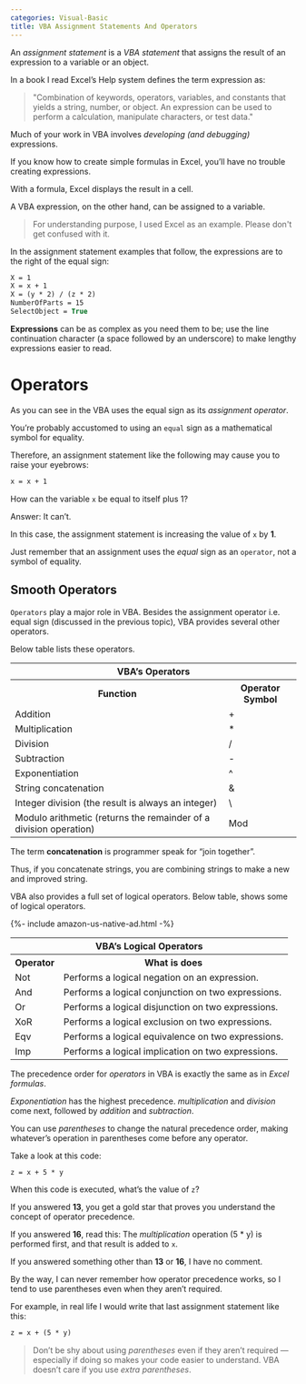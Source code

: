 ```yaml
---
categories: Visual-Basic
title: VBA Assignment Statements And Operators
---
```


An *assignment statement* is a *VBA statement* that assigns the result of an expression to a variable or an object. 

In a book I read Excel’s Help system defines the term expression as: 

> "Combination of keywords, operators, variables, and constants that yields a string, number, or object. An expression can be used to perform a calculation, manipulate characters, or test data." 

Much of your work in VBA involves *developing (and debugging)* expressions. 

If you know how to create simple formulas in Excel, you’ll have no trouble creating expressions. 

With a formula, Excel displays the result in a cell. 

A VBA expression, on the other hand, can be assigned to a variable. 

> For understanding purpose, I used Excel as an example. Please don't get confused with it. 

In the assignment statement examples that follow, the expressions are to the right of the equal sign: 

```vb
X = 1
X = x + 1
X = (y * 2) / (z * 2)
NumberOfParts = 15
SelectObject = True
```

**Expressions** can be as complex as you need them to be; use the line continuation character (a space followed by an underscore) to make lengthy expressions easier to read. 

# Operators

As you can see in the VBA uses the equal sign as its *assignment operator*. 

You’re probably accustomed to using an `equal` sign as a mathematical symbol for equality. 

Therefore, an assignment statement like the following may cause you to raise your eyebrows: 

```vb
x = x + 1
```

How can the variable `x` be equal to itself plus 1? 

Answer: It can’t. 

In this case, the assignment statement is increasing the value of `x` by **1**. 

Just remember that an assignment uses the *equal* sign as an `operator`, not a symbol of equality. 


## Smooth Operators

`Operators` play a major role in VBA. Besides the assignment operator i.e. equal sign (discussed in the previous topic), VBA provides several other operators. 

Below table lists these operators. 

<table class="w3-table-all w3-mobile w3-card-4">
    <tr>
        <th class="w3-center" colspan="2">VBA’s Operators</th>
    </tr>
    <tr>
        <th>Function</th>
        <th>Operator Symbol</th>
    </tr>
    <tr>
        <td>Addition</td>
        <td>+</td>
    </tr>
    <tr>
        <td>Multiplication</td>
        <td>*</td>
    </tr>
    <tr>
        <td>Division</td>
        <td>/</td>
    </tr>
    <tr>
        <td>Subtraction</td>
        <td>-</td>
    </tr>
    <tr>
        <td>Exponentiation</td>
        <td>^</td>
    </tr>
    <tr>
        <td>String concatenation</td>
        <td>&#38;</td>
    </tr>
    <tr>
        <td>Integer division (the result is always an integer)</td>
        <td>\</td>
    </tr>
    <tr>
        <td>Modulo arithmetic (returns the remainder of a division operation)</td>
        <td>Mod</td>
    </tr>
</table>

The term **concatenation** is programmer speak for “join together”. 

Thus, if you concatenate strings, you are combining strings to make a new and improved string. 

VBA also provides a full set of logical operators. Below table, shows some of logical operators. 

{%- include amazon-us-native-ad.html -%}

<table class="w3-table-all w3-mobile w3-card-4">
    <tr>
        <th class="w3-center" colspan="2">VBA’s Logical Operators</th>
    </tr>
    <tr>
        <th>Operator</th>
        <th>What is does</th>
    </tr>
    <tr>
        <td>Not</td>
        <td>Performs a logical negation on an expression.</td>
    </tr>
    <tr>
        <td>And</td>
        <td>Performs a logical conjunction on two expressions.</td>
    </tr>
    <tr>
        <td>Or</td>
        <td>Performs a logical disjunction on two expressions.</td>
    </tr>
    <tr>
        <td>XoR</td>
        <td>Performs a logical exclusion on two expressions.</td>
    </tr>
    <tr>
        <td>Eqv</td>
        <td>Performs a logical equivalence on two expressions.</td>
    </tr>
    <tr>
        <td>Imp</td>
        <td>Performs a logical implication on two expressions.</td>
    </tr>
</table> 

The precedence order for *operators* in VBA is exactly the same as in *Excel formulas*. 

*Exponentiation* has the highest precedence. *multiplication* and *division* come next, followed by *addition* and *subtraction*. 

You can use *parentheses* to change the natural precedence order, making whatever’s operation in parentheses come before any operator. 

Take a look at this code: 

```vb
z = x + 5 * y
```

When this code is executed, what’s the value of `z`? 

If you answered **13**, you get a gold star that proves you understand the concept of operator precedence. 

If you answered **16**, read this: The *multiplication* operation (5 * y) is performed first, and that result is added to `x`. 

If you answered something other than **13** or **16**, I have no comment.

By the way, I can never remember how operator precedence works, so I tend to use parentheses even when they aren’t required. 

For example, in real life I would write that last assignment statement like this: 

```vb
z = x + (5 * y)
```

> Don’t be shy about using *parentheses* even if they aren’t required — especially if doing so makes your code easier to understand. VBA doesn’t care if you use *extra parentheses*. 

